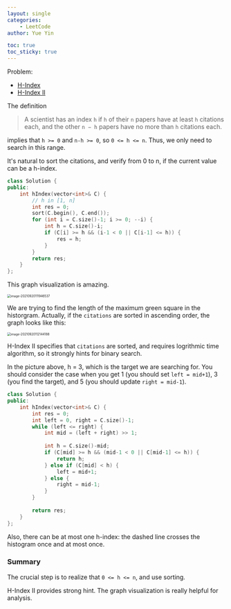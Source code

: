 ```yaml
---
layout: single
categories: 
    - LeetCode
author: Yue Yin

toc: true
toc_sticky: true
---
```


Problem: 
- [H-Index](https://leetcode.com/problems/h-index/)
- [H-Index II](https://leetcode.com/problems/h-index-ii/)


The definition

> A scientist has an index `h` if `h` of their `n` papers have at least `h` citations each, and the other `n − h` papers have no more than `h` citations each.

implies that `h >= 0` and `n-h >= 0`, so `0 <= h <= n`. Thus, we only need to search in this range.

It's natural to sort the citations, and verify from 0 to n, if the current value can be a h-index.

```c++
class Solution {
public:
    int hIndex(vector<int>& C) {
        // h in [1, n]
        int res = 0;
        sort(C.begin(), C.end());
        for (int i = C.size()-1; i >= 0; --i) {
            int h = C.size()-i;
            if (C[i] >= h && (i-1 < 0 || C[i-1] <= h)) {
                res = h;
            }
        }
        return res;
    }
};
```



This graph visualization is amazing. 

<img src="https://tva1.sinaimg.cn/large/008i3skNgy1guni6no1buj60va0u0mye02.jpg" alt="image-20210920111946537" style="zoom:50%;" />

We are trying to find the length of the maximum green square in the historgram. Actually, if the `citations` are sorted in ascending order, the graph looks like this: 

<img src="https://tva1.sinaimg.cn/large/008i3skNgy1guni8p8xi4j61180nkdgt02.jpg" alt="image-20210920112144188" style="zoom:50%;" />



H-Index II specifies that `citations` are sorted, and requires logrithmic time algorithm, so it strongly hints for binary search. 

In the picture above, h = 3, which is the target we are searching for. You should consider the case when you get 1 (you should set `left = mid+1`), 3 (you find the target), and 5 (you should update `right = mid-1`).

```c++
class Solution {
public:
    int hIndex(vector<int>& C) {
        int res = 0;
        int left = 0, right = C.size()-1;
        while (left <= right) {
            int mid = (left + right) >> 1;
            
            int h = C.size()-mid;
            if (C[mid] >= h && (mid-1 < 0 || C[mid-1] <= h)) {
                return h;
            } else if (C[mid] < h) {
                left = mid+1;                
            } else {
                right = mid-1;
            }
        }
        
        return res;
    }
};
```

Also, there can be at most one h-index: the dashed line crosses the histogram once and at most once.

### Summary

The crucial step is to realize that `0 <= h <= n`, and use sorting.

H-Index II provides strong hint. The graph visualization is really helpful for analysis.
